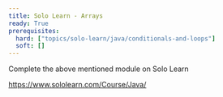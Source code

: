 ```yaml
---
title: Solo Learn - Arrays   
ready: True
prerequisites:
  hard: ["topics/solo-learn/java/conditionals-and-loops"]
  soft: []
---
```


Complete the above mentioned module on Solo Learn

https://www.sololearn.com/Course/Java/
